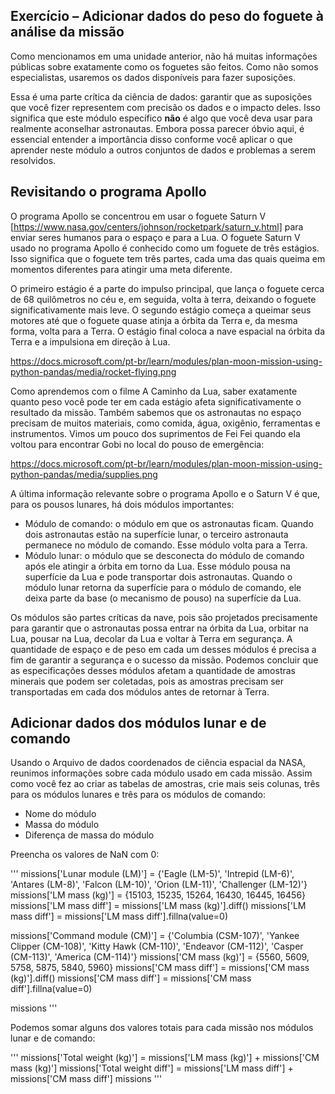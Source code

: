 ## Exercício – Adicionar dados do peso do foguete à análise da missão

Como mencionamos em uma unidade anterior, não há muitas informações públicas sobre exatamente como os foguetes são feitos. Como não somos especialistas, usaremos os dados disponíveis para fazer suposições.

Essa é uma parte crítica da ciência de dados: garantir que as suposições que você fizer representem com precisão os dados e o impacto deles. Isso significa que este módulo específico **não** é algo que você deva usar para realmente aconselhar astronautas. Embora possa parecer óbvio aqui, é essencial entender a importância disso conforme você aplicar o que aprender neste módulo a outros conjuntos de dados e problemas a serem resolvidos.

## Revisitando o programa Apollo

O programa Apollo se concentrou em usar o foguete Saturn V [https://www.nasa.gov/centers/johnson/rocketpark/saturn_v.html] para enviar seres humanos para o espaço e para a Lua. O foguete Saturn V usado no programa Apollo é conhecido como um foguete de três estágios. Isso significa que o foguete tem três partes, cada uma das quais queima em momentos diferentes para atingir uma meta diferente.

O primeiro estágio é a parte do impulso principal, que lança o foguete cerca de 68 quilômetros no céu e, em seguida, volta à terra, deixando o foguete significativamente mais leve. O segundo estágio começa a queimar seus motores até que o foguete quase atinja a órbita da Terra e, da mesma forma, volta para a Terra. O estágio final coloca a nave espacial na órbita da Terra e a impulsiona em direção à Lua.

https://docs.microsoft.com/pt-br/learn/modules/plan-moon-mission-using-python-pandas/media/rocket-flying.png

Como aprendemos com o filme A Caminho da Lua, saber exatamente quanto peso você pode ter em cada estágio afeta significativamente o resultado da missão. Também sabemos que os astronautas no espaço precisam de muitos materiais, como comida, água, oxigênio, ferramentas e instrumentos. Vimos um pouco dos suprimentos de Fei Fei quando ela voltou para encontrar Gobi no local do pouso de emergência:

https://docs.microsoft.com/pt-br/learn/modules/plan-moon-mission-using-python-pandas/media/supplies.png

A última informação relevante sobre o programa Apollo e o Saturn V é que, para os pousos lunares, há dois módulos importantes:

* Módulo de comando: o módulo em que os astronautas ficam. Quando dois astronautas estão na superfície lunar, o terceiro astronauta permanece no módulo de comando. Esse módulo volta para a Terra.
* Módulo lunar: o módulo que se desconecta do módulo de comando após ele atingir a órbita em torno da Lua. Esse módulo pousa na superfície da Lua e pode transportar dois astronautas. Quando o módulo lunar retorna da superfície para o módulo de comando, ele deixa parte da base (o mecanismo de pouso) na superfície da Lua.

Os módulos são partes críticas da nave, pois são projetados precisamente para garantir que o astronautas possa entrar na órbita da Lua, orbitar na Lua, pousar na Lua, decolar da Lua e voltar à Terra em segurança. A quantidade de espaço e de peso em cada um desses módulos é precisa a fim de garantir a segurança e o sucesso da missão. Podemos concluir que as especificações desses módulos afetam a quantidade de amostras minerais que podem ser coletadas, pois as amostras precisam ser transportadas em cada dos módulos antes de retornar à Terra.

## Adicionar dados dos módulos lunar e de comando

Usando o Arquivo de dados coordenados de ciência espacial da NASA, reunimos informações sobre cada módulo usado em cada missão. Assim como você fez ao criar as tabelas de amostras, crie mais seis colunas, três para os módulos lunares e três para os módulos de comando:

* Nome do módulo
* Massa do módulo
* Diferença de massa do módulo

Preencha os valores de NaN com 0:

'''
missions['Lunar module (LM)'] = {'Eagle (LM-5)', 'Intrepid (LM-6)', 'Antares (LM-8)', 'Falcon (LM-10)', 'Orion (LM-11)', 'Challenger (LM-12)'}
missions['LM mass (kg)'] = {15103, 15235, 15264, 16430, 16445, 16456}
missions['LM mass diff'] = missions['LM mass (kg)'].diff()
missions['LM mass diff'] = missions['LM mass diff'].fillna(value=0)

missions['Command module (CM)'] = {'Columbia (CSM-107)', 'Yankee Clipper (CM-108)', 'Kitty Hawk (CM-110)', 'Endeavor (CM-112)', 'Casper (CM-113)', 'America (CM-114)'}
missions['CM mass (kg)'] = {5560, 5609, 5758, 5875, 5840, 5960}
missions['CM mass diff'] = missions['CM mass (kg)'].diff()
missions['CM mass diff'] = missions['CM mass diff'].fillna(value=0)

missions
'''

Podemos somar alguns dos valores totais para cada missão nos módulos lunar e de comando:

'''
missions['Total weight (kg)'] = missions['LM mass (kg)'] + missions['CM mass (kg)']
missions['Total weight diff'] = missions['LM mass diff'] + missions['CM mass diff']
missions
'''
